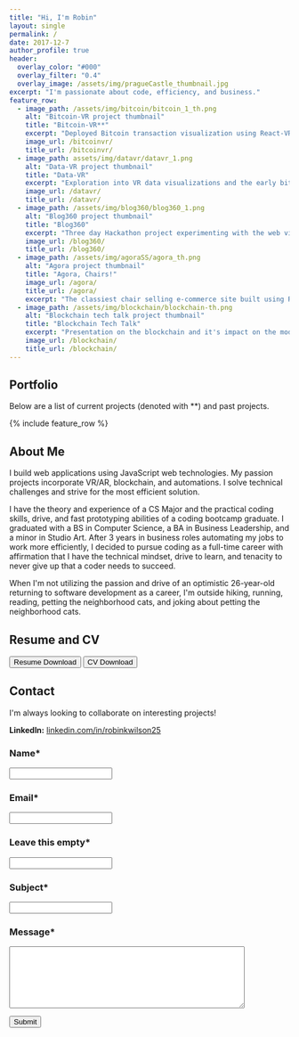 ```yaml
---
title: "Hi, I'm Robin"
layout: single
permalink: /
date: 2017-12-7
author_profile: true
header:
  overlay_color: "#000"
  overlay_filter: "0.4"
  overlay_image: /assets/img/pragueCastle_thumbnail.jpg
excerpt: "I'm passionate about code, efficiency, and business."
feature_row:
  - image_path: /assets/img/bitcoin/bitcoin_1_th.png
    alt: "Bitcoin-VR project thumbnail"
    title: "Bitcoin-VR**"
    excerpt: "Deployed Bitcoin transaction visualization using React-VR and socket.io."
    image_url: /bitcoinvr/
    title_url: /bitcoinvr/
  - image_path: assets/img/datavr/datavr_1.png
    alt: "Data-VR project thumbnail"
    title: "Data-VR"
    excerpt: "Exploration into VR data visualizations and the early bitcoin-vr."
    image_url: /datavr/
    title_url: /datavr/
  - image_path: /assets/img/blog360/blog360_1.png
    alt: "Blog360 project thumbnail"
    title: "Blog360"
    excerpt: "Three day Hackathon project experimenting with the web viewed in VR."
    image_url: /blog360/
    title_url: /blog360/
  - image_path: /assets/img/agoraSS/agora_th.png
    alt: "Agora project thumbnail"
    title: "Agora, Chairs!"
    image_url: /agora/
    title_url: /agora/
    excerpt: "The classiest chair selling e-commerce site built using React, Node.js, and bootstrap."
  - image_path: /assets/img/blockchain/blockchain-th.png
    alt: "Blockchain tech talk project thumbnail"
    title: "Blockchain Tech Talk"
    excerpt: "Presentation on the blockchain and it's impact on the modern economy."
    image_url: /blockchain/
    title_url: /blockchain/
---
```


<script type="text/javascript">var submitted=false;</script>

<h2 id="portfolio">Portfolio</h2>
Below are a list of current projects (denoted with **) and past projects.

{% include feature_row %}

<h2 id="about">About Me</h2>

<p>I build web applications using JavaScript web technologies. My passion projects incorporate VR/AR, blockchain, and automations. I solve technical challenges and strive for the most efficient solution.</p>

<p>I have the theory and experience of a CS Major and the practical coding skills, drive, and fast prototyping abilities of a coding bootcamp graduate. I graduated with a BS in Computer Science, a BA in Business Leadership, and a minor in Studio Art. After 3 years in business roles automating my jobs to work more efficiently, I decided to pursue coding as a full-time career with affirmation that I have the technical mindset, drive to learn, and tenacity to never give up that a coder needs to succeed.</p>

<p>When I'm not utilizing the passion and drive of an optimistic 26-year-old returning to software development as a career, I'm outside hiking, running, reading, petting the neighborhood cats, and joking about petting the neighborhood cats.</p>

<h2 id="resume">Resume and CV</h2>

<a href="/assets/img/RobinKWilson_ResumeSoftwareEngineer_12-2-2017.pdf" download="RobinKWilson_Resume"><button class="btn btn--primary">Resume Download</button></a>
<a href="/assets/img/RobinKWilson_CVSoftwareEngineer_12-9-2017.pdf" download="RobinKWilson_CV"><button class="btn btn--primary">CV Download</button></a>

<script type="text/javascript">var submitted=false;</script>

<h2 id="contact">Contact</h2>

I'm always looking to collaborate on interesting projects!

**LinkedIn:** [linkedin.com/in/robinkwilson25](https://www.linkedin.com/in/robinkwilson25/)


 <iframe name="hidden_iframe" id="hidden_iframe" style="display:none;" onload="if(submitted)  {alert('Thanks for reaching out! Your form has been submitted successfully.'); window.location='/';}"></iframe>

<script type="text/javascript">
function checkForm() {

  var validForm = true;
  //let str = '';
  var form = document.forms['contact-form'];
  validForm = validElem(form['url'], false, true) && validForm; //antispam
  validForm = validElem(form['entry.1240242567'], false, false) && validForm;// name
  validForm = validElem(form['entry.1349114668'], true, false) && validForm; // email
  validForm = validElem(form['entry.337598320'], false, false) && validForm; // subject
  validForm = validElem(form['entry.954936580'], false, false) && validForm; // message

  if(validForm == true) {
    submitted = true;
    return true; //true
  }
  return false;
}

function validElem(elem, isEmail, isSpam) {
  if(isSpam && elem.value.length > 0) {
    alert("Form is submitted!");
    return false;
  } else if (isSpam){
    return true;
  }
  if(elem.value.length == 0) {
    addInvalidClass(elem);
    return false;
  }
  if(isEmail && !validateEmail(elem.value)) {
    addInvalidClass(elem);
    return false;
  }
  elem.classList.remove('invalid');
  return true;
}

function addInvalidClass(elem) {
  elem.classList.add('invalid');
}

//***
// window.onbeforeunload = function() {
//   if(!modalIsOpen)
//     document.querySelector('iframe').remove();
// };

// function removeInvalidClass (form) {
//   let elements = form.elements;

//   for (let i = 0; i )
//   var elements = document.getElementById("my-form").elements;

// for (var i = 0, element; element = elements[i++];) {
//     if (element.type === "text" && element.value === "")
//         console.log("it's an empty textfield")
// }
// }

function validateEmail(email) {
  if (/^\w+([\.-]?\w+)*@\w+([\.-]?\w+)*(\.\w{2,3})+$/.test(email))
  {
    alert("Valid email address!");
    return true;
  }
  alert("You have entered an invalid email address!");
  return false;
}

</script>

<form name="contact" onsubmit="return checkForm();" action="https://docs.google.com/forms/d/e/1FAIpQLSet8fvT5o_ySm-t8AhYzSYupVEnMF09ORL5o3R5S1WTb9Zdwg/formResponse" method="post" id="contact-form" target="hidden_iframe">

<h3>Name*</h3>
<input name="entry.1240242567" type="text">

<h3>Email*</h3>
<input name="entry.1349114668" type="text">

<h3 class="antispam">Leave this empty*</h3>
<input class="antispam" type="text" name="url" />

<h3>Subject*</h3>
<input name="entry.337598320" type="text">

<h3>Message*</h3>
<textarea name="entry.954936580" rows="7" cols="50"></textarea>

<button class="btn btn--primary" value="Submit" type="submit">Submit</button>

</form>

